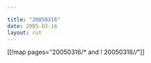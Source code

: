 ```yaml
---

title: "20050316"
date: 2005-03-16
layout: rut
---
```


[[!map pages="20050316/* and ! 20050316/*/*"]]
